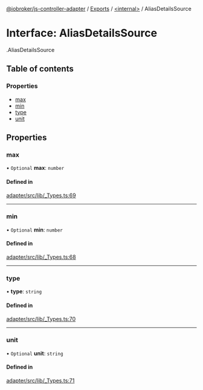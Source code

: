 [@iobroker/js-controller-adapter](../README.md) / [Exports](../modules.md) / [<internal\>](../modules/internal_.md) / AliasDetailsSource

# Interface: AliasDetailsSource

[<internal>](../modules/internal_.md).AliasDetailsSource

## Table of contents

### Properties

- [max](internal_.AliasDetailsSource.md#max)
- [min](internal_.AliasDetailsSource.md#min)
- [type](internal_.AliasDetailsSource.md#type)
- [unit](internal_.AliasDetailsSource.md#unit)

## Properties

### max

• `Optional` **max**: `number`

#### Defined in

[adapter/src/lib/_Types.ts:69](https://github.com/ioBroker/ioBroker.js-controller/blob/6912de44/packages/adapter/src/lib/_Types.ts#L69)

___

### min

• `Optional` **min**: `number`

#### Defined in

[adapter/src/lib/_Types.ts:68](https://github.com/ioBroker/ioBroker.js-controller/blob/6912de44/packages/adapter/src/lib/_Types.ts#L68)

___

### type

• **type**: `string`

#### Defined in

[adapter/src/lib/_Types.ts:70](https://github.com/ioBroker/ioBroker.js-controller/blob/6912de44/packages/adapter/src/lib/_Types.ts#L70)

___

### unit

• `Optional` **unit**: `string`

#### Defined in

[adapter/src/lib/_Types.ts:71](https://github.com/ioBroker/ioBroker.js-controller/blob/6912de44/packages/adapter/src/lib/_Types.ts#L71)
